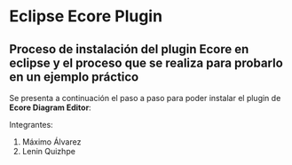 # Eclipse Ecore Plugin

## Proceso de instalación del plugin Ecore en eclipse y el proceso que se realiza para probarlo en un ejemplo práctico

Se presenta a continuación el paso a paso para poder instalar el plugin de **Ecore Diagram Editor**:

Integrantes:

1. Máximo Álvarez
2. Lenin Quizhpe

```{tableofcontents}
```
